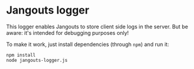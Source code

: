 # Jangouts logger

This logger enables Jangouts to store client side logs in the server. But be
aware: it's intended for debugging purposes only!

To make it work, just install dependencies (through `npm`) and run it:

    npm install
    node jangouts-logger.js
